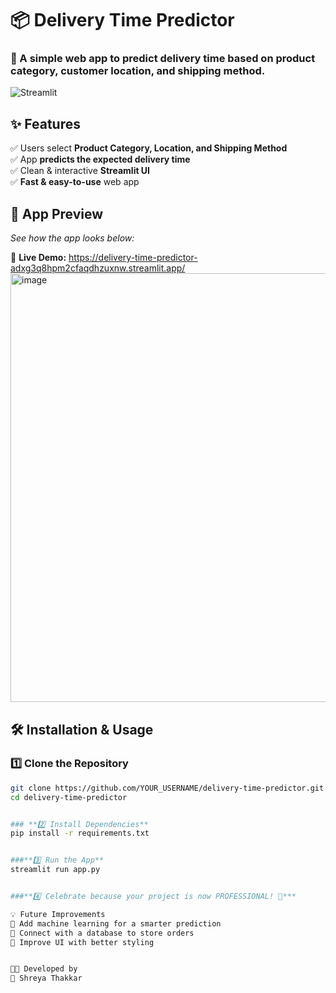 # 📦 Delivery Time Predictor

### 🚀 A simple web app to predict delivery time based on product category, customer location, and shipping method.

![Streamlit](https://img.shields.io/badge/Built%20with-Streamlit-red?style=for-the-badge)

## ✨ Features
✅ Users select **Product Category, Location, and Shipping Method**  
✅ App **predicts the expected delivery time**  
✅ Clean & interactive **Streamlit UI**  
✅ **Fast & easy-to-use** web app  


## 📸 App Preview
_See how the app looks below:_  

🔗 **Live Demo:**  https://delivery-time-predictor-adxg3q8hpm2cfaqdhzuxnw.streamlit.app/
<img width="686" alt="image" src="https://github.com/user-attachments/assets/b46cf79c-c0d4-44f4-b3d7-abe252e2b8ee" />


## 🛠️ Installation & Usage
### **1️⃣ Clone the Repository**
```sh
git clone https://github.com/YOUR_USERNAME/delivery-time-predictor.git
cd delivery-time-predictor


### **2️⃣ Install Dependencies**
pip install -r requirements.txt


###**3️⃣ Run the App**
streamlit run app.py


###**4️⃣ Celebrate because your project is now PROFESSIONAL! 🎉***

💡 Future Improvements
🔹 Add machine learning for a smarter prediction
🔹 Connect with a database to store orders
🔹 Improve UI with better styling


👩‍💻 Developed by
💙 Shreya Thakkar
